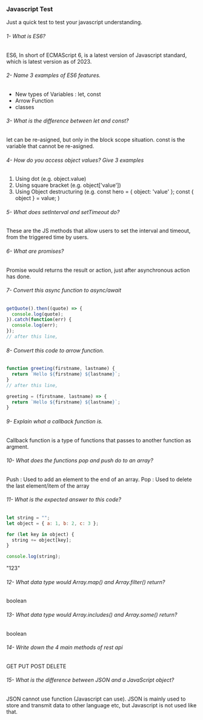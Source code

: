 ### Javascript Test

Just a quick test to test your javascript understanding.

###### 1- What is ES6?

ES6, In short of ECMAScript 6, is a latest version of Javascript standard, which is latest version as of 2023.

###### 2- Name 3 examples of ES6 features.

 - New types of Variables : let, const
 - Arrow Function
 - classes


###### 3- What is the difference between let and const?

let can be re-asigned, but only in the block scope situation.
const is the variable that cannot be re-asigned.

###### 4- How do you access object values? Give 3 examples

1. Using dot (e.g. object.value)
2. Using square bracket (e.g. object['value'])
3. Using Object destructuring (e.g.
  const hero = {
    object: 'value'
  };
  const { object } = value;
 )

###### 5- What does setInterval and setTimeout do?

These are the JS methods that allow users to set the interval and timeout, from the triggered time by users.

###### 6- What are promises?

Promise would returns the result or action, just after asynchronous action has done.

###### 7- Convert this async function to async/await

```js
getQuote().then((quote) => {
  console.log(quote);
}).catch(function(err) {
  console.log(err);
});
// after this line,

```
  
###### 8- Convert this code to arrow function.

```js
function greeting(firstname, lastname) {
  return `Hello ${firstname} ${lastname}`;
}
// after this line,

greeting = (firstname, lastname) => {
  return `Hello ${firstname} ${lastname}`;
}

```

###### 9- Explain what a callback function is.

Callback function is a type of functions that passes to another function as argment.

###### 10- What does the functions pop and push do to an array?

Push : Used to add an element to the end of an array.
Pop : Used to delete the last element/item of the array

###### 11- What is the expected answer to this code?

```js
let string = "";
let object = { a: 1, b: 2, c: 3 };

for (let key in object) {
  string += object[key];
}

console.log(string);
```
"123"

###### 12- What data type would Array.map() and Array.filter() return?

boolean

###### 13- What data type would Array.includes() and Array.some() return?

boolean

###### 14- Write down the 4 main methods of rest api

GET
PUT
POST
DELETE

###### 15- What is the difference between JSON and a JavaScript object?

JSON cannot use function (Javascript can use). JSON is mainly used to store and transmit data to other language etc, but Javascript is not used like that.